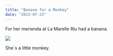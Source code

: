```yaml
---
title: "Banana for a Monkey"
date: "2013-07-23"
---
```


For her merienda at La Marelle Riu had a banana.

![](images/tumblr_inline_mqebd2J3431qz4rgp.jpg)

She´s a little monkey.
